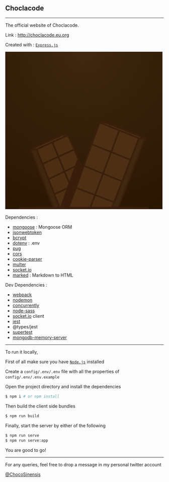 ## Choclacode
---

The official website of Choclacode.

Link : http://choclacode.eu.org

Created with : [`Express.js`](https://expressjs.com)

![](./public/assets/img/logo/avatar.png)

Dependencies :
- [mongoose](https://mongoosejs.com) : Mongoose ORM
- [jsonwebtoken](https://jwt.io)
- [bcrypt](https://github.com/kelektiv/node.bcrypt.js#readme)
- [dotenv](https://github.com/motdotla/dotenv#readme) : .env
- [pug](https://pugjs.org)
- [cors](https://github.com/expressjs/cors#readme)
- [cookie-parser](https://github.com/expressjs/cookie-parser#readme)
- [multer](https://github.com/expressjs/multer#readme)
- [socket.io](https://socket.io)
- [marked](https://marked.js.org) : Markdown to HTML

Dev Dependencies :
- [webpack](https://webpack.js.org)
- [nodemon](https://nodemon.io)
- [concurrently](https://npmjs.com/package/concurrently)
- [node-sass](https://npmjs.com/package/node-sass)
- [socket.io](https://socket.io) client
- [jest](jestjs.io)
- @types/jest
- [supertest](https://github.com/visionmedia/supertest#readme)
- [mongodb-memory-server](https://github.com/nodkz/mongodb-memory-server)

---

To run it locally,

First of all make sure you have [`Node.js`](https://nodejs.org) installed

Create a `config/.env/.env` file with all the properties of `config/.env/.env.example`

Open the project directory and install the dependencies
```bash
$ npm i # or npm install
```

Then build the client side bundles
```bash
$ npm run build
```

Finally, start the server by either of the following
```bash
$ npm run serve
$ npm run serve:app
```

You are good to go!

---

For any queries, feel free to drop a message in my personal twitter account

[@ChocoSinensis](https://twitter.com/ChocoSinensis)
